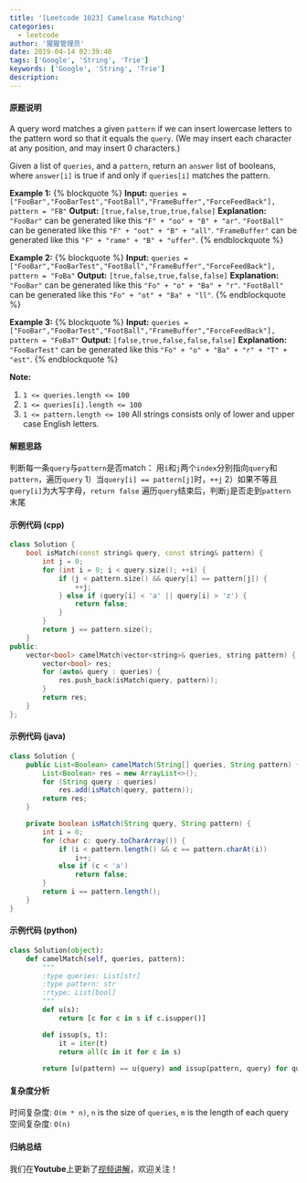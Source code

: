 ```yaml
---
title: '[Leetcode 1023] Camelcase Matching'
categories:
  - leetcode
author: '猩猩管理员'
date: 2019-04-14 02:39:40
tags: ['Google', 'String', 'Trie']
keywords: ['Google', 'String', 'Trie']
description:
---
```

#### 原题说明
A query word matches a given `pattern` if we can insert lowercase letters to the pattern word so that it equals the `query`. (We may insert each character at any position, and may insert 0 characters.)

Given a list of `queries`, and a `pattern`, return an `answer` list of booleans, where `answer[i]` is true if and only if `queries[i]` matches the pattern.

 
**Example 1:**
{% blockquote %}
**Input:** `queries = ["FooBar","FooBarTest","FootBall","FrameBuffer","ForceFeedBack"], pattern = "FB"`
**Output:** `[true,false,true,true,false]`
**Explanation:** 
`"FooBar"` can be generated like this `"F" + "oo" + "B" + "ar"`.
`"FootBall"` can be generated like this `"F" + "oot" + "B" + "all"`.
`"FrameBuffer"` can be generated like this `"F" + "rame" + "B" + "uffer"`.
{% endblockquote %}

**Example 2:**
{% blockquote %}
**Input:** `queries = ["FooBar","FooBarTest","FootBall","FrameBuffer","ForceFeedBack"], pattern = "FoBa"`
**Output:** `[true,false,true,false,false]`
**Explanation:** 
`"FooBar"` can be generated like this `"Fo" + "o" + "Ba" + "r"`.
`"FootBall"` can be generated like this `"Fo" + "ot" + "Ba" + "ll"`.
{% endblockquote %}

**Example 3:**
{% blockquote %}
**Input:** `queries = ["FooBar","FooBarTest","FootBall","FrameBuffer","ForceFeedBack"], pattern = "FoBaT"`
**Output:** `[false,true,false,false,false]`
**Explanation:** 
`"FooBarTest"` can be generated like this `"Fo" + "o" + "Ba" + "r" + "T" + "est"`.
{% endblockquote %}

**Note:**
1. `1 <= queries.length <= 100`
2. `1 <= queries[i].length <= 100`
3. `1 <= pattern.length <= 100`
All strings consists only of lower and upper case English letters.

<!--more-->
#### 解题思路
判断每一条`query`与`pattern`是否match：
用`i`和`j`两个`index`分别指向`query`和`pattern`，遍历`query`
 1）当`query[i] == pattern[j]`时，`++j`
 2）如果不等且`query[i]`为大写字母，`return false`
遍历`query`结束后，判断`j`是否走到`pattern`末尾

#### 示例代码 (cpp)
```cpp
class Solution {
    bool isMatch(const string& query, const string& pattern) {
        int j = 0;
        for (int i = 0; i < query.size(); ++i) {
            if (j < pattern.size() && query[i] == pattern[j]) {
                ++j;
            } else if (query[i] < 'a' || query[i] > 'z') {
                return false;
            }
        }
        return j == pattern.size();
    }
public:
    vector<bool> camelMatch(vector<string>& queries, string pattern) {
        vector<bool> res;
        for (auto& query : queries) {
            res.push_back(isMatch(query, pattern));
        }
        return res;
    }
};
```

#### 示例代码 (java)
```java
class Solution {
    public List<Boolean> camelMatch(String[] queries, String pattern) {
        List<Boolean> res = new ArrayList<>();
        for (String query : queries)
            res.add(isMatch(query, pattern));
        return res;
    }

    private boolean isMatch(String query, String pattern) {
        int i = 0;
        for (char c: query.toCharArray()) {
            if (i < pattern.length() && c == pattern.charAt(i))
                i++;
            else if (c < 'a')
                return false;
        }
        return i == pattern.length();
    }
}
```

#### 示例代码 (python)
```python
class Solution(object):
    def camelMatch(self, queries, pattern):
        """
        :type queries: List[str]
        :type pattern: str
        :rtype: List[bool]
        """
        def u(s):
            return [c for c in s if c.isupper()]

        def issup(s, t):
            it = iter(t)
            return all(c in it for c in s)
        
        return [u(pattern) == u(query) and issup(pattern, query) for query in queries]
```

#### 复杂度分析
时间复杂度: `O(m * n)`, `n` is the size of `queries`, `m` is the length of each query
空间复杂度: `O(n)`

#### 归纳总结
我们在**Youtube**上更新了[视频讲解](https://youtu.be/keHhIMAauP8)，欢迎关注！